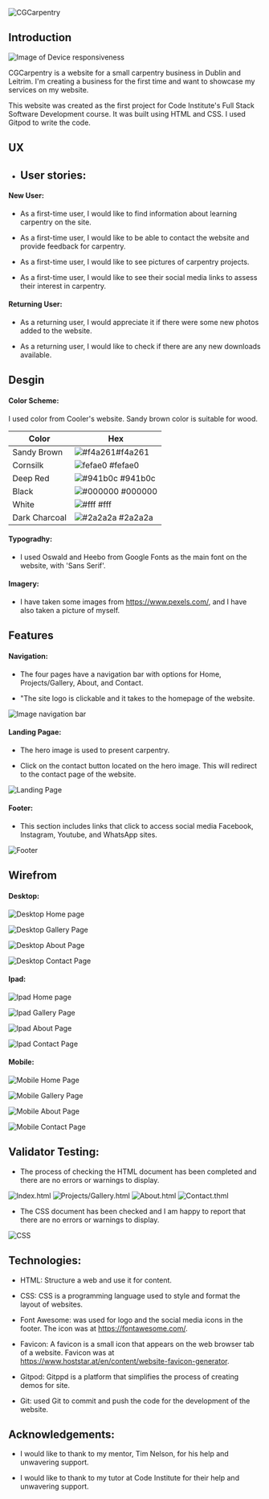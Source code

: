 ![CGCarpentry](https://ciarangriffin93.github.io/CGCarpentry/)

## Introduction

![Image of Device responsiveness](assets/images/Introduction-image.png)

CGCarpentry is a website for a small carpentry business in Dublin and Leitrim. I'm creating a business for the first time and want to showcase my services on my website.

This website was created as the first project for Code Institute's Full Stack Software Development course. It was built using HTML and CSS. I used Gitpod to write the code.


## UX

* ## User stories:

#### New User:

* As a first-time user, I would like to find information about learning carpentry on the site.

* As a first-time user, I would like to be able to contact the website and provide feedback for carpentry.

* As a first-time user, I would like to see pictures of carpentry projects.

* As a first-time user, I would like to see their social media links to assess their interest in carpentry.

#### Returning User:

* As a returning user, I would appreciate it if there were some new photos added to the website. 

* As a returning user, I would like to check if there are any new downloads available. 

## Desgin

#### Color Scheme:

I used color from Cooler's website. Sandy brown color is suitable for wood.

| Color             | Hex                                                                |
| ----------------- | ------------------------------------------------------------------ |
| Sandy Brown   |  ![#f4a261](assets/images/Sandy-Brown.png)#f4a261  |
| Cornsilk      |  ![fefae0](assets/images/Cornsilk.png) #fefae0 |
| Deep Red      |  ![#941b0c](assets/images/deep-red.png) #941b0c|
| Black         |  ![#000000](assets/images/black.png) #000000   |
| White         |  ![#fff](assets/images/white.png) #fff         |
| Dark Charcoal |  ![#2a2a2a](assets/images/dark-charcoal.png) #2a2a2a |

#### Typogradhy:

* I used Oswald and Heebo from Google Fonts as the main font on the website, with 'Sans Serif'.

#### Imagery:

* I have taken some images from https://www.pexels.com/, and I have also taken a picture of myself.

## Features

#### Navigation:

* The four pages have a navigation bar with options for Home, Projects/Gallery, About, and Contact.

* "The site logo is clickable and it takes to the homepage of the website.

![Image navigation bar](assets/images/Nav-bar.png)

#### Landing Pagae:

* The hero image is used to present carpentry. 

* Click on the contact button located on the hero image. This will redirect to the contact page of the website.

![Landing Page](assets/images/landing-page.png)

#### Footer:

* This section includes links that click to access social media Facebook, Instagram, Youtube, and WhatsApp sites.

![Footer](assets/images/footer.png)














## Wirefrom

#### Desktop:
![Desktop Home page ](assets/images/Desktop-Home.png)

![Desktop Gallery Page](assets/images/Desktop-Gallery.png)

![Desktop About Page](assets/images/Desktop-About.png)

![Desktop Contact Page](assets/images/Desktop-Contact.png)

#### Ipad:
![Ipad Home page](assets/images/Ipad-Home.png)

![Ipad Gallery Page](assets/images/ipad-Gallery.png)

![Ipad About Page](assets/images/ipad-About.png)

![Ipad Contact Page](assets/images/ipad-Contact.png)

#### Mobile:
![Mobile Home Page](assets/images/Moblie-Home.png)

![Mobile Gallery Page](assets/images/Mobile-Gallery.png)

![Mobile About Page](assets/images/Mobile-About.png)

![Mobile Contact Page](assets/images/Mobile-Contact.png)

## Validator Testing:

* The process of checking the HTML document has been completed and there are no errors or warnings to display.

![Index.html](assets/images/W3C-index.png)
![Projects/Gallery.html](assets/images/W3C-gallery.png)
![About.html](assets/images/W3C-about.png)
![Contact.thml](assets/images/W3C-contact.png)

* The CSS document has been checked and I am happy to report that there are no errors or warnings to display.

![CSS](assets/images/W3C-CSS.png) 


## Technologies:

* HTML: Structure a web and use it for content.

* CSS: CSS is a programming language used to style and format the layout of websites.

* Font Awesome: was used for logo and the social media icons in the footer. The icon was at https://fontawesome.com/.

* Favicon: A favicon is a small icon that appears on the web browser tab of a website. Favicon was at https://www.hoststar.at/en/content/website-favicon-generator.

* Gitpod: Gitppd is a platform that simplifies the process of creating demos for site. 

* Git: used Git to commit and push the code for the development of the website.

## Acknowledgements:

* I would like to thank to my mentor, Tim Nelson, for his help and unwavering support.

* I would like to thank to my tutor at Code Institute for their help and unwavering support.














[def]: https://ciarangriffin93.github.io/CGCarpentry/